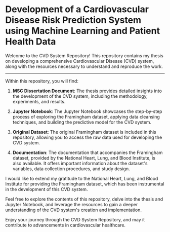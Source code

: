 # Development of a Cardiovascular Disease Risk Prediction System using Machine Learning and Patient Health Data


Welcome to the CVD System Repository! This repository contains my thesis on developing a comprehensive Cardiovascular Disease (CVD) system, along with the resources necessary to understand and reproduce the work.

---

Within this repository, you will find:

1. **MSC Dissertation Document**: The thesis provides detailed insights into the development of the CVD system, including the methodology, experiments, and results.

2. **Jupyter Notebook**: The Jupyter Notebook showcases the step-by-step process of exploring the Framingham dataset, applying data cleansing techniques, and building the predictive model for the CVD system.

3. **Original Dataset**: The original Framingham dataset is included in this repository, allowing you to access the raw data used for developing the CVD system.

4. **Documentation**: The documentation that accompanies the Framingham dataset, provided by the National Heart, Lung, and Blood Institute, is also available. It offers important information about the dataset's variables, data collection procedures, and study design.

I would like to extend my gratitude to the National Heart, Lung, and Blood Institute for providing the Framingham dataset, which has been instrumental in the development of this CVD system.

Feel free to explore the contents of this repository, delve into the thesis and Jupyter Notebook, and leverage the resources to gain a deeper understanding of the CVD system's creation and implementation.

Enjoy your journey through the CVD System Repository, and may it contribute to advancements in cardiovascular healthcare.